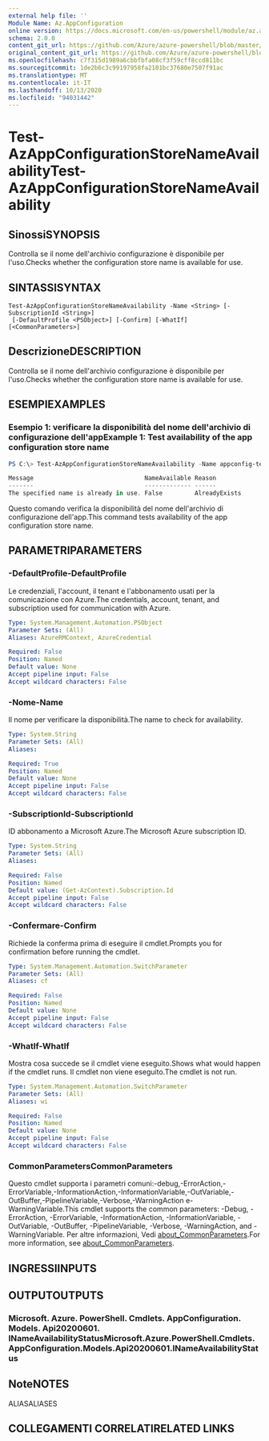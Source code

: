 ```yaml
---
external help file: ''
Module Name: Az.AppConfiguration
online version: https://docs.microsoft.com/en-us/powershell/module/az.appconfiguration/test-azappconfigurationstorenameavailability
schema: 2.0.0
content_git_url: https://github.com/Azure/azure-powershell/blob/master/src/AppConfiguration/help/Test-AzAppConfigurationStoreNameAvailability.md
original_content_git_url: https://github.com/Azure/azure-powershell/blob/master/src/AppConfiguration/help/Test-AzAppConfigurationStoreNameAvailability.md
ms.openlocfilehash: c7f315d1989a6cbbfbfa08cf3f59cff8ccd811bc
ms.sourcegitcommit: 1de2b6c3c99197958fa2101bc37680e7507f91ac
ms.translationtype: MT
ms.contentlocale: it-IT
ms.lasthandoff: 10/13/2020
ms.locfileid: "94031442"
---
```

# <span data-ttu-id="da5cb-101">Test-AzAppConfigurationStoreNameAvailability</span><span class="sxs-lookup"><span data-stu-id="da5cb-101">Test-AzAppConfigurationStoreNameAvailability</span></span>

## <span data-ttu-id="da5cb-102">Sinossi</span><span class="sxs-lookup"><span data-stu-id="da5cb-102">SYNOPSIS</span></span>
<span data-ttu-id="da5cb-103">Controlla se il nome dell'archivio configurazione è disponibile per l'uso.</span><span class="sxs-lookup"><span data-stu-id="da5cb-103">Checks whether the configuration store name is available for use.</span></span>

## <span data-ttu-id="da5cb-104">SINTASSI</span><span class="sxs-lookup"><span data-stu-id="da5cb-104">SYNTAX</span></span>

```
Test-AzAppConfigurationStoreNameAvailability -Name <String> [-SubscriptionId <String>]
 [-DefaultProfile <PSObject>] [-Confirm] [-WhatIf] [<CommonParameters>]
```

## <span data-ttu-id="da5cb-105">Descrizione</span><span class="sxs-lookup"><span data-stu-id="da5cb-105">DESCRIPTION</span></span>
<span data-ttu-id="da5cb-106">Controlla se il nome dell'archivio configurazione è disponibile per l'uso.</span><span class="sxs-lookup"><span data-stu-id="da5cb-106">Checks whether the configuration store name is available for use.</span></span>

## <span data-ttu-id="da5cb-107">ESEMPI</span><span class="sxs-lookup"><span data-stu-id="da5cb-107">EXAMPLES</span></span>

### <span data-ttu-id="da5cb-108">Esempio 1: verificare la disponibilità del nome dell'archivio di configurazione dell'app</span><span class="sxs-lookup"><span data-stu-id="da5cb-108">Example 1: Test availability of the app configuration store name</span></span>

```powershell
PS C:\> Test-AzAppConfigurationStoreNameAvailability -Name appconfig-test01

Message                               NameAvailable Reason
-------                               ------------- ------
The specified name is already in use. False         AlreadyExists
```

<span data-ttu-id="da5cb-109">Questo comando verifica la disponibilità del nome dell'archivio di configurazione dell'app.</span><span class="sxs-lookup"><span data-stu-id="da5cb-109">This command tests availability of the app configuration store name.</span></span>

## <span data-ttu-id="da5cb-110">PARAMETRI</span><span class="sxs-lookup"><span data-stu-id="da5cb-110">PARAMETERS</span></span>

### <span data-ttu-id="da5cb-111">-DefaultProfile</span><span class="sxs-lookup"><span data-stu-id="da5cb-111">-DefaultProfile</span></span>
<span data-ttu-id="da5cb-112">Le credenziali, l'account, il tenant e l'abbonamento usati per la comunicazione con Azure.</span><span class="sxs-lookup"><span data-stu-id="da5cb-112">The credentials, account, tenant, and subscription used for communication with Azure.</span></span>

```yaml
Type: System.Management.Automation.PSObject
Parameter Sets: (All)
Aliases: AzureRMContext, AzureCredential

Required: False
Position: Named
Default value: None
Accept pipeline input: False
Accept wildcard characters: False
```

### <span data-ttu-id="da5cb-113">-Nome</span><span class="sxs-lookup"><span data-stu-id="da5cb-113">-Name</span></span>
<span data-ttu-id="da5cb-114">Il nome per verificare la disponibilità.</span><span class="sxs-lookup"><span data-stu-id="da5cb-114">The name to check for availability.</span></span>

```yaml
Type: System.String
Parameter Sets: (All)
Aliases:

Required: True
Position: Named
Default value: None
Accept pipeline input: False
Accept wildcard characters: False
```

### <span data-ttu-id="da5cb-115">-SubscriptionId</span><span class="sxs-lookup"><span data-stu-id="da5cb-115">-SubscriptionId</span></span>
<span data-ttu-id="da5cb-116">ID abbonamento a Microsoft Azure.</span><span class="sxs-lookup"><span data-stu-id="da5cb-116">The Microsoft Azure subscription ID.</span></span>

```yaml
Type: System.String
Parameter Sets: (All)
Aliases:

Required: False
Position: Named
Default value: (Get-AzContext).Subscription.Id
Accept pipeline input: False
Accept wildcard characters: False
```

### <span data-ttu-id="da5cb-117">-Confermare</span><span class="sxs-lookup"><span data-stu-id="da5cb-117">-Confirm</span></span>
<span data-ttu-id="da5cb-118">Richiede la conferma prima di eseguire il cmdlet.</span><span class="sxs-lookup"><span data-stu-id="da5cb-118">Prompts you for confirmation before running the cmdlet.</span></span>

```yaml
Type: System.Management.Automation.SwitchParameter
Parameter Sets: (All)
Aliases: cf

Required: False
Position: Named
Default value: None
Accept pipeline input: False
Accept wildcard characters: False
```

### <span data-ttu-id="da5cb-119">-WhatIf</span><span class="sxs-lookup"><span data-stu-id="da5cb-119">-WhatIf</span></span>
<span data-ttu-id="da5cb-120">Mostra cosa succede se il cmdlet viene eseguito.</span><span class="sxs-lookup"><span data-stu-id="da5cb-120">Shows what would happen if the cmdlet runs.</span></span>
<span data-ttu-id="da5cb-121">Il cmdlet non viene eseguito.</span><span class="sxs-lookup"><span data-stu-id="da5cb-121">The cmdlet is not run.</span></span>

```yaml
Type: System.Management.Automation.SwitchParameter
Parameter Sets: (All)
Aliases: wi

Required: False
Position: Named
Default value: None
Accept pipeline input: False
Accept wildcard characters: False
```

### <span data-ttu-id="da5cb-122">CommonParameters</span><span class="sxs-lookup"><span data-stu-id="da5cb-122">CommonParameters</span></span>
<span data-ttu-id="da5cb-123">Questo cmdlet supporta i parametri comuni:-debug,-ErrorAction,-ErrorVariable,-InformationAction,-InformationVariable,-OutVariable,-OutBuffer,-PipelineVariable,-Verbose,-WarningAction e-WarningVariable.</span><span class="sxs-lookup"><span data-stu-id="da5cb-123">This cmdlet supports the common parameters: -Debug, -ErrorAction, -ErrorVariable, -InformationAction, -InformationVariable, -OutVariable, -OutBuffer, -PipelineVariable, -Verbose, -WarningAction, and -WarningVariable.</span></span> <span data-ttu-id="da5cb-124">Per altre informazioni, Vedi [about_CommonParameters](http://go.microsoft.com/fwlink/?LinkID=113216).</span><span class="sxs-lookup"><span data-stu-id="da5cb-124">For more information, see [about_CommonParameters](http://go.microsoft.com/fwlink/?LinkID=113216).</span></span>

## <span data-ttu-id="da5cb-125">INGRESSI</span><span class="sxs-lookup"><span data-stu-id="da5cb-125">INPUTS</span></span>

## <span data-ttu-id="da5cb-126">OUTPUT</span><span class="sxs-lookup"><span data-stu-id="da5cb-126">OUTPUTS</span></span>

### <span data-ttu-id="da5cb-127">Microsoft. Azure. PowerShell. Cmdlets. AppConfiguration. Models. Api20200601. INameAvailabilityStatus</span><span class="sxs-lookup"><span data-stu-id="da5cb-127">Microsoft.Azure.PowerShell.Cmdlets.AppConfiguration.Models.Api20200601.INameAvailabilityStatus</span></span>

## <span data-ttu-id="da5cb-128">Note</span><span class="sxs-lookup"><span data-stu-id="da5cb-128">NOTES</span></span>

<span data-ttu-id="da5cb-129">ALIAS</span><span class="sxs-lookup"><span data-stu-id="da5cb-129">ALIASES</span></span>

## <span data-ttu-id="da5cb-130">COLLEGAMENTI CORRELATI</span><span class="sxs-lookup"><span data-stu-id="da5cb-130">RELATED LINKS</span></span>

